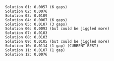 
    Solution 01: 0.0057 (6 gaps)
    Solution 02: 0.0076
    Solution 03: 0.0109
    Solution 04: 0.0067 (6 gaps)
    Solution 05: 0.0107 (3 gaps)
    Solution 06: 0.0093 (but could be jiggled more)
    Solution 07: 0.0103
    Solution 08: 0.0103
    Solution 09: 0.0105 (but could be jiggled more)
    Solution 10: 0.0114 (1 gap) (CURRENT BEST)
    Solution 11: 0.0107 (1 gap)
    Solution 12: 0.0076
